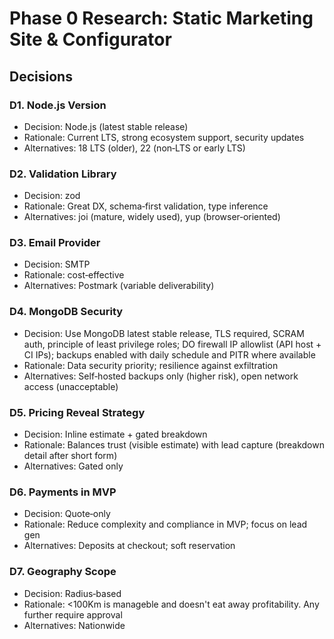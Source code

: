 # Phase 0 Research: Static Marketing Site & Configurator

## Decisions

### D1. Node.js Version
- Decision: Node.js (latest stable release)
- Rationale: Current LTS, strong ecosystem support, security updates
- Alternatives: 18 LTS (older), 22 (non‑LTS or early LTS)

### D2. Validation Library
- Decision: zod
- Rationale: Great DX, schema‑first validation, type inference
- Alternatives: joi (mature, widely used), yup (browser‑oriented)

### D3. Email Provider
- Decision: SMTP
- Rationale: cost‑effective
- Alternatives: Postmark (variable deliverability)

### D4. MongoDB Security
- Decision: Use MongoDB latest stable release, TLS required, SCRAM auth, principle of least privilege roles; DO firewall IP allowlist (API host + CI IPs); backups enabled with daily schedule and PITR where available
- Rationale: Data security priority; resilience against exfiltration
- Alternatives: Self‑hosted backups only (higher risk), open network access (unacceptable)

### D5. Pricing Reveal Strategy
- Decision: Inline estimate + gated breakdown
- Rationale: Balances trust (visible estimate) with lead capture (breakdown detail after short form)
- Alternatives: Gated only

### D6. Payments in MVP
- Decision: Quote‑only
- Rationale: Reduce complexity and compliance in MVP; focus on lead gen
- Alternatives: Deposits at checkout; soft reservation

### D7. Geography Scope
- Decision: Radius‑based
- Rationale: <100Km is manageble and doesn't eat away profitability. Any further require approval
- Alternatives: Nationwide

